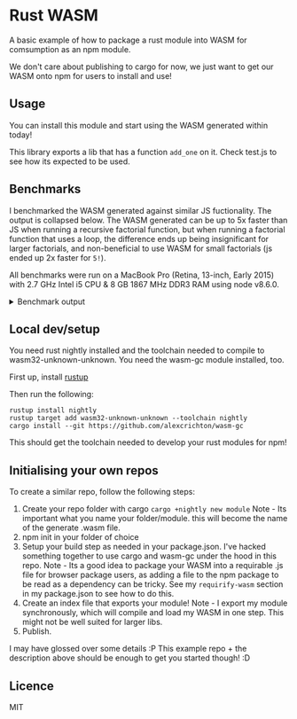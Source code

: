 # Rust WASM

A basic example of how to package a rust module into WASM for comsumption as an npm module.

We don't care about publishing to cargo for now, we just want to get our WASM onto npm for users to install and use!

## Usage

You can install this module and start using the WASM generated within today!

This library exports a lib that has a function `add_one` on it. Check test.js to see how its expected to be used.

## Benchmarks

I benchmarked the WASM generated against similar JS fuctionality. The output is collapsed below. The WASM generated can be up to 5x faster than JS when running a recursive factorial function, but when running a factorial function that uses a loop, the difference ends up being insignificant for larger factorials, and non-beneficial to use WASM for small factorials (js ended up 2x faster for `5!`).

All benchmarks were run on a MacBook Pro (Retina, 13-inch, Early 2015) with 2.7 GHz Intel i5 CPU & 8 GB 1867 MHz DDR3 RAM using node v8.6.0.

<details>
<summary>Benchmark output</summary>
factorial WASM for increment 5 x 44,887,847 ops/sec ±14.47% (65 runs sampled) <br/>
factorial JS for increment 5 x 93,934,846 ops/sec ±3.36% (86 runs sampled) <br/>
Benchmark factorial for increment 5 <br/>
Fastest is factorial JS for increment 5 <br/>

factorial WASM for increment 10 x 58,868,287 ops/sec ±1.39% (84 runs sampled) <br/>
factorial JS for increment 10 x 54,040,767 ops/sec ±7.30% (79 runs sampled)<br/>
Benchmark factorial for increment 10<br/>
Fastest is factorial WASM for increment 10<br/>

factorial WASM for increment 20 x 35,854,560 ops/sec ±1.99% (89 runs sampled)<br/>
factorial JS for increment 20 x 31,035,880 ops/sec ±2.70% (84 runs sampled)<br/>
Benchmark factorial for increment 20<br/>
Fastest is factorial WASM for increment 20<br/>

factorial WASM for increment 40 x 17,120,968 ops/sec ±7.02% (77 runs sampled)<br/>
factorial JS for increment 40 x 13,932,862 ops/sec ±3.40% (85 runs sampled)<br/>
Benchmark factorial for increment 40<br/>
Fastest is factorial WASM for increment 40<br/>

factorial WASM for increment 80 x 8,029,735 ops/sec ±4.43% (82 runs sampled)<br/>
factorial JS for increment 80 x 5,960,309 ops/sec ±6.79% (71 runs sampled)<br/>
Benchmark factorial for increment 80<br/>
Fastest is factorial WASM for increment 80<br/>

factorial WASM for increment 160 x 5,005,555 ops/sec ±4.18% (88 runs sampled)<br/>
factorial JS for increment 160 x 4,608,722 ops/sec ±3.24% (88 runs sampled)<br/>
Benchmark factorial for increment 160<br/>
Fastest is factorial WASM for increment 160<br/>

recursive_factorial WASM for increment 5 x 62,107,376 ops/sec ±2.57% (84 runs sampled)<br/>
recursive_factorial JS for increment 5 x 25,075,719 ops/sec ±2.85% (92 runs sampled)<br/>
Benchmark recursiveFactorial for increment 5<br/>
Fastest is recursive_factorial WASM for increment 5<br/>

recursive_factorial WASM for increment 10 x 52,741,036 ops/sec ±2.04% (88 runs sampled)<br/>
recursive_factorial JS for increment 10 x 12,485,573 ops/sec ±1.78% (87 runs sampled)<br/>
Benchmark recursiveFactorial for increment 10<br/>
Fastest is recursive_factorial WASM for increment 10<br/>

recursive_factorial WASM for increment 20 x 31,810,722 ops/sec ±3.25% (90 runs sampled)<br/>
recursive_factorial JS for increment 20 x 5,432,902 ops/sec ±0.54% (94 runs sampled)<br/>
Benchmark recursiveFactorial for increment 20<br/>
Fastest is recursive_factorial WASM for increment 20<br/>

recursive_factorial WASM for increment 40 x 13,918,201 ops/sec ±3.44% (81 runs sampled)<br/>
recursive_factorial JS for increment 40 x 2,919,241 ops/sec ±1.73% (91 runs sampled)<br/>
Benchmark recursiveFactorial for increment 40<br/>
Fastest is recursive_factorial WASM for increment 40<br/>

recursive_factorial WASM for increment 80 x 8,184,447 ops/sec ±1.55% (88 runs sampled)<br/>
recursive_factorial JS for increment 80 x 1,516,359 ops/sec ±2.53% (90 runs sampled)<br/>
Benchmark recursiveFactorial for increment 80<br/>
Fastest is recursive_factorial WASM for increment 80<br/>

recursive_factorial WASM for increment 160 x 5,023,411 ops/sec ±0.99% (94 runs sampled)<br/>
recursive_factorial JS for increment 160 x 764,093 ops/sec ±2.52% (91 runs sampled)<br/>
Benchmark recursiveFactorial for increment 160<br/>
Fastest is recursive_factorial WASM for increment 160<br/>
</details>

## Local dev/setup

You need rust nightly installed and the toolchain needed to compile to wasm32-unknown-unknown. You need the wasm-gc module installed, too.

First up, install [rustup](https://github.com/rust-lang-nursery/rustup.rs)

Then run the following:

```
rustup install nightly
rustup target add wasm32-unknown-unknown --toolchain nightly
cargo install --git https://github.com/alexcrichton/wasm-gc
```

This should get the toolchain needed to develop your rust modules for npm!

## Initialising your own repos

To create a similar repo, follow the following steps:

1. Create your repo folder with cargo `cargo +nightly new module`
    Note - Its important what you name your folder/module. this will become the name of the generate .wasm file.
2. npm init in your folder of choice
3. Setup your build step as needed in your package.json. I've hacked something together to use cargo and wasm-gc under the hood in this repo.
    Note - Its a good idea to package your WASM into a requirable .js file for browser package users, as adding a file to the npm package to be read as a dependency can be tricky. See my `requirify-wasm` section in my package.json to see how to do this.
4. Create an index file that exports your module!
    Note - I export my module synchronously, which will compile and load my WASM in one step. This might not be well suited for larger libs.
5. Publish.

I may have glossed over some details :P This example repo + the description above should be enough to get you started though! :D

## Licence

MIT